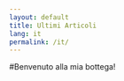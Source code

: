 ```yaml
---
layout: default
title: Ultimi Articoli
lang: it
permalink: /it/
---
```


#Benvenuto alla mia bottega!